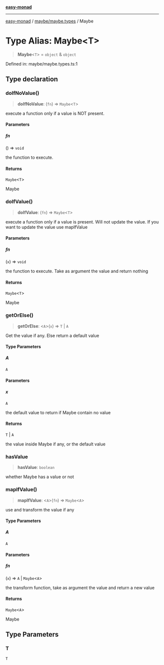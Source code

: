 [**easy-monad**](../../../README.md)

***

[easy-monad](../../../modules.md) / [maybe/maybe.types](../README.md) / Maybe

# Type Alias: Maybe\<T\>

> **Maybe**\<`T`\> = `object` & `object`

Defined in: maybe/maybe.types.ts:1

## Type declaration

### doIfNoValue()

> **doIfNoValue**: (`fn`) => `Maybe`\<`T`\>

execute a function only if a value is NOT present.

#### Parameters

##### fn

() => `void`

the function to execute.

#### Returns

`Maybe`\<`T`\>

Maybe

### doIfValue()

> **doIfValue**: (`fn`) => `Maybe`\<`T`\>

execute a function only if a value is present.
Will not update the value. If you want to update the value use mapIfValue

#### Parameters

##### fn

(`x`) => `void`

the function to execute. Take as argument the value and return nothing

#### Returns

`Maybe`\<`T`\>

Maybe

### getOrElse()

> **getOrElse**: \<`A`\>(`x`) => `T` \| `A`

Get the value if any. Else return a default value

#### Type Parameters

##### A

`A`

#### Parameters

##### x

`A`

the default value to return if Maybe contain no value

#### Returns

`T` \| `A`

the value inside Maybe if any, or the default value

### hasValue

> **hasValue**: `boolean`

whether Maybe has a value or not

### mapIfValue()

> **mapIfValue**: \<`A`\>(`fn`) => `Maybe`\<`A`\>

use and transform the value if any

#### Type Parameters

##### A

`A`

#### Parameters

##### fn

(`x`) => `A` \| `Maybe`\<`A`\>

the transform function, take as argument the value and return a new value

#### Returns

`Maybe`\<`A`\>

Maybe

## Type Parameters

### T

`T`
